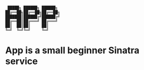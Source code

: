 
     █████╗ ██████╗ ██████╗ 
    ██╔══██╗██╔══██╗██╔══██╗
    ███████║██████╔╝██████╔╝
    ██╔══██║██╔═══╝ ██╔═══╝ 
    ██║  ██║██║     ██║     
    ╚═╝  ╚═╝╚═╝     ╚═╝     
                                                               
# App is a small beginner Sinatra service
